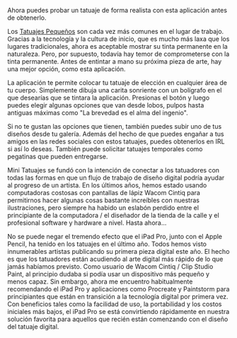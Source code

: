 Ahora puedes probar un tatuaje de forma realista con esta aplicación antes de obtenerlo.

Los <a href="https://minitatuajes.com/">Tatuajes Pequeños</a> son cada vez más comunes en el lugar de trabajo. Gracias a la tecnología y la cultura de inicio, que es mucho más laxa que los lugares tradicionales, ahora es aceptable mostrar su tinta permanente en la naturaleza. Pero, por supuesto, todavía hay temor de comprometerse con la tinta permanente. Antes de entintar a mano su próxima pieza de arte, hay una mejor opción, como esta aplicación.

La aplicación te permite colocar tu tatuaje de elección en cualquier área de tu cuerpo.  Simplemente dibuja una carita sonriente con un bolígrafo en el que desearías que se tintara la aplicación. Presionas el botón y luego puedes elegir algunas opciones que van desde lobos, pulpos hasta antiguas máximas como "La brevedad es el alma del ingenio".

Si no te gustan las opciones que tienen, también puedes subir uno de tus diseños desde tu galería. Además del hecho de que puedes engañar a tus amigos en las redes sociales con estos tatuajes, puedes obtenerlos en IRL si así lo deseas. 
También puede solicitar tatuajes temporales como pegatinas que pueden entregarse. 

Mini Tatuajes se fundó con la intención de conectar a los tatuadores con todas las formas en que un flujo de trabajo de diseño digital podría ayudar al progreso de un artista. En los últimos años, hemos estado usando computadoras costosas con pantallas de lápiz Wacom Cintiq para permitirnos hacer algunas cosas bastante increíbles con nuestras ilustraciones, pero siempre ha habido un eslabón perdido entre el principiante de la computadora / el diseñador de la tienda de la calle y el profesional software y hardware a nivel. Hasta ahora...

No se puede negar el tremendo efecto que el iPad Pro, junto con el Apple Pencil, ha tenido en los tatuajes en el último año. Todos hemos visto innumerables artistas publicando su primera pieza digital este año. El hecho es que los tatuadores están acudiendo al arte digital más rápido de lo que jamás habíamos previsto. Como usuario de Wacom Cintiq / Clip Studio Paint, al principio dudaba si podía usar un dispositivo más pequeño y menos capaz. Sin embargo, ahora me encuentro habitualmente recomendando el iPad Pro y aplicaciones como Procreate y Paintstorm para principiantes que están en transición a la tecnología digital por primera vez. Con beneficios tales como la facilidad de uso, la portabilidad y los costos iniciales más bajos, el iPad Pro se está convirtiendo rápidamente en nuestra solución favorita para aquellos que recién están comenzando con el diseño del tatuaje digital. 
